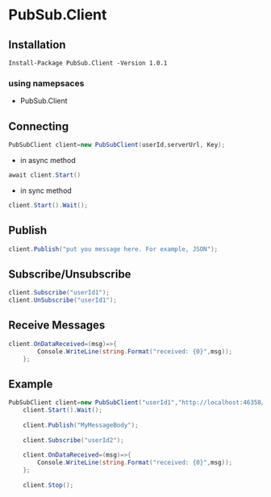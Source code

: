 # PubSub.Client

## Installation
```
Install-Package PubSub.Client -Version 1.0.1
```

### using namepsaces
- PubSub.Client

## Connecting
```csharp
PubSubClient client=new PubSubClient(userId,serverUrl, Key);
```
- in async method
```csharp
await client.Start()
```
- in sync method
```csharp
client.Start().Wait();
```

## Publish
```csharp
client.Publish("put you message here. For example, JSON");
```

## Subscribe/Unsubscribe
```csharp
client.Subscribe("userId1");
client.UnSubscribe("userId1");
```

## Receive Messages
``` csharp
client.OnDataReceived=(msg)=>{
		Console.WriteLine(string.Format("received: {0}",msg));
	};
```


## Example

```csharp
PubSubClient client=new PubSubClient("userId1","http://localhost:46358/signalr","0452f94e38809f822030bad50f");
	client.Start().Wait();
	
	client.Publish("MyMessageBody");
	
	client.Subscribe("userId2");
	
	client.OnDataReceived=(msg)=>{
		Console.WriteLine(string.Format("received: {0}",msg));
	};
	
	client.Stop();
```